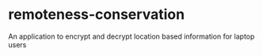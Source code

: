 # remoteness-conservation
An application to encrypt and decrypt location based information for laptop users
